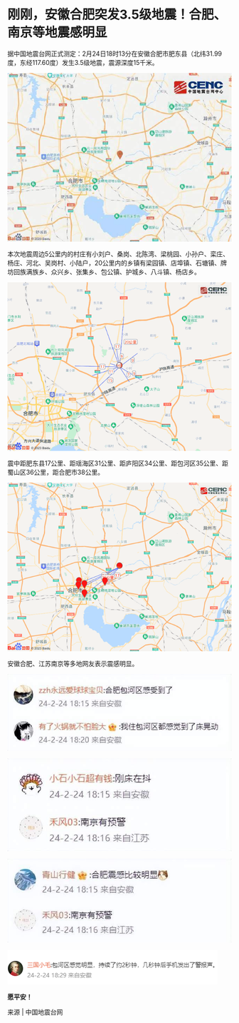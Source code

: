 # 刚刚，安徽合肥突发3.5级地震！合肥、南京等地震感明显

据中国地震台网正式测定：2月24日18时13分在安徽合肥市肥东县（北纬31.99度，东经117.60度）发生3.5级地震，震源深度15千米。

![825c36cbb4d26b7c1371cf880e58ab5f.jpg](https://raw.githubusercontent.com/qqhsx/qqnews_image/main/2024/02/24/刚刚，安徽合肥突发3.5级地震！合肥、南京等地震感明显/825c36cbb4d26b7c1371cf880e58ab5f.jpg)

本次地震周边5公里内的村庄有小刘户、桑岗、北陈湾、梁桃园、小孙户、栾庄、杨庄、河北、吴岗村、小陆户，20公里内的乡镇有梁园镇、店埠镇、石塘镇、牌坊回族满族乡、众兴乡、张集乡、包公镇、护城乡、八斗镇、杨店乡。

![6c91594a9d3909903b7e4256a7a1ae3f.jpg](https://raw.githubusercontent.com/qqhsx/qqnews_image/main/2024/02/24/刚刚，安徽合肥突发3.5级地震！合肥、南京等地震感明显/6c91594a9d3909903b7e4256a7a1ae3f.jpg)

震中距肥东县17公里、距瑶海区31公里、距庐阳区34公里、距包河区35公里、距蜀山区36公里，距合肥市38公里。

![c3e77d6578d6c6767486427fa844806e.jpg](https://raw.githubusercontent.com/qqhsx/qqnews_image/main/2024/02/24/刚刚，安徽合肥突发3.5级地震！合肥、南京等地震感明显/c3e77d6578d6c6767486427fa844806e.jpg)

安徽合肥、江苏南京等多地网友表示震感明显。

![a22b67fe1a6c24cefa1ff3e3cda7035f.jpg](https://raw.githubusercontent.com/qqhsx/qqnews_image/main/2024/02/24/刚刚，安徽合肥突发3.5级地震！合肥、南京等地震感明显/a22b67fe1a6c24cefa1ff3e3cda7035f.jpg)

![1fb38ea5dc6c360c2252a2d489f9ce82.jpg](https://raw.githubusercontent.com/qqhsx/qqnews_image/main/2024/02/24/刚刚，安徽合肥突发3.5级地震！合肥、南京等地震感明显/1fb38ea5dc6c360c2252a2d489f9ce82.jpg)

![e4e2777ca8f122ec24fb0077521d42da.jpg](https://raw.githubusercontent.com/qqhsx/qqnews_image/main/2024/02/24/刚刚，安徽合肥突发3.5级地震！合肥、南京等地震感明显/e4e2777ca8f122ec24fb0077521d42da.jpg)

![105135c1f564a4b688b5f813413e23ec.jpg](https://raw.githubusercontent.com/qqhsx/qqnews_image/main/2024/02/24/刚刚，安徽合肥突发3.5级地震！合肥、南京等地震感明显/105135c1f564a4b688b5f813413e23ec.jpg)

**愿平安！**

来源 | 中国地震台网

